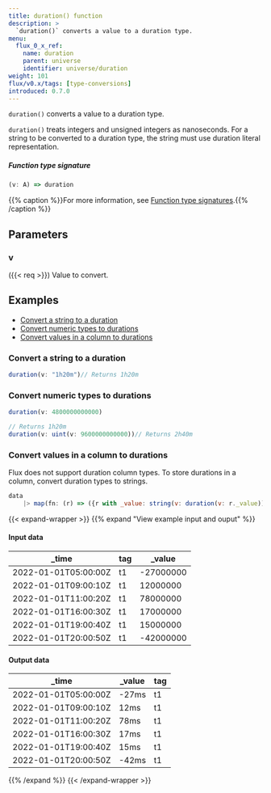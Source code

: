 ```yaml
---
title: duration() function
description: >
  `duration()` converts a value to a duration type.
menu:
  flux_0_x_ref:
    name: duration
    parent: universe
    identifier: universe/duration
weight: 101
flux/v0.x/tags: [type-conversions]
introduced: 0.7.0
---
```


<!------------------------------------------------------------------------------

IMPORTANT: This page was generated from comments in the Flux source code. Any
edits made directly to this page will be overwritten the next time the
documentation is generated. 

To make updates to this documentation, update the function comments above the
function definition in the Flux source code:

https://github.com/influxdata/flux/blob/master/stdlib/universe/universe.flux#L3092-L3092

Contributing to Flux: https://github.com/influxdata/flux#contributing
Fluxdoc syntax: https://github.com/influxdata/flux/blob/master/docs/fluxdoc.md

------------------------------------------------------------------------------->

`duration()` converts a value to a duration type.

`duration()` treats integers and unsigned integers as nanoseconds.
For a string to be converted to a duration type, the string must use
duration literal representation.

##### Function type signature

```js
(v: A) => duration
```

{{% caption %}}For more information, see [Function type signatures](/flux/v0.x/function-type-signatures/).{{% /caption %}}

## Parameters

### v
({{< req >}})
Value to convert.




## Examples

- [Convert a string to a duration](#convert-a-string-to-a-duration)
- [Convert numeric types to durations](#convert-numeric-types-to-durations)
- [Convert values in a column to durations](#convert-values-in-a-column-to-durations)

### Convert a string to a duration

```js
duration(v: "1h20m")// Returns 1h20m

```


### Convert numeric types to durations

```js
duration(v: 4800000000000)

// Returns 1h20m
duration(v: uint(v: 9600000000000))// Returns 2h40m

```


### Convert values in a column to durations

Flux does not support duration column types.
To store durations in a column, convert duration types to strings.

```js
data
    |> map(fn: (r) => ({r with _value: string(v: duration(v: r._value))}))
```

{{< expand-wrapper >}}
{{% expand "View example input and ouput" %}}

#### Input data

| _time                | tag  | _value    |
| -------------------- | ---- | --------- |
| 2022-01-01T05:00:00Z | t1   | -27000000 |
| 2022-01-01T09:00:10Z | t1   | 12000000  |
| 2022-01-01T11:00:20Z | t1   | 78000000  |
| 2022-01-01T16:00:30Z | t1   | 17000000  |
| 2022-01-01T19:00:40Z | t1   | 15000000  |
| 2022-01-01T20:00:50Z | t1   | -42000000 |


#### Output data

| _time                | _value  | tag  |
| -------------------- | ------- | ---- |
| 2022-01-01T05:00:00Z | -27ms   | t1   |
| 2022-01-01T09:00:10Z | 12ms    | t1   |
| 2022-01-01T11:00:20Z | 78ms    | t1   |
| 2022-01-01T16:00:30Z | 17ms    | t1   |
| 2022-01-01T19:00:40Z | 15ms    | t1   |
| 2022-01-01T20:00:50Z | -42ms   | t1   |

{{% /expand %}}
{{< /expand-wrapper >}}
